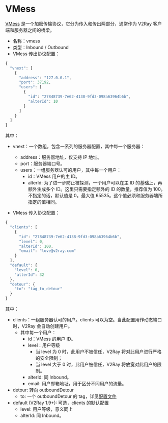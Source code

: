 # VMess
[VMess](../../chapter_04/03_vmess.md) 是一个加密传输协议，它分为传入和传出两部分，通常作为 V2Ray 客户端和服务器之间的桥梁。

* 名称：vmess
* 类型：Inbound / Outbound
* VMess 传出协议配置：
```javascript
{
  "vnext": [
    {
      "address": "127.0.0.1",
      "port": 37192,
      "users": [
        {
          "id": "27848739-7e62-4138-9fd3-098a63964b6b",
          "alterId": 10
        }
      ]
    }
  ]
}
```

其中：
* vnext：一个数组，包含一系列的服务器配置，其中每一个服务器：
  * address：服务器地址，仅支持 IP 地址。
  * port：服务器端口号。
  * users：一组服务器认可的用户，其中每一个用户：
    * id：VMess 用户的主 ID。
    * alterId: 为了进一步防止被探测，一个用户可以在主 ID 的基础上，再额外生成多个 ID。这里只需要指定额外的 ID 的数量，推荐值为 100。不指定的话，默认值是 0。最大值 65535。这个值必须和服务器端所指定的值相同。


* VMess 传入协议配置：
```javascript
{
  "clients": [
    {
      "id": "27848739-7e62-4138-9fd3-098a63964b6b",
      "level": 0,
      "alterId": 100,
      "email": "love@v2ray.com"
    }
  ],
  "default": {
    "level": 0,
    "alterId": 32
  },
  "detour": {
    "to": "tag_to_detour"
  }
}
```

其中：
* clients：一组服务器认可的用户。clients 可以为空。当此配置用作动态端口时，V2Ray 会自动创建用户。
  * 其中每一个用户：
    * id：VMess 的用户 ID。
    * level：用户等级
      * 当 level 为 0 时，此用户不被信任，V2Ray 将对此用户进行严格的安全限制；
      * 当 level 大于 0 时，此用户被信任，V2Ray 将放宽对此用户的限制。
    * alterId: 同 Inbound。
    * email: 用户邮箱地址，用于区分不同用户的流量。
* detour: 转向 outboundDetour
  * to: 一个 outboundDetour 的 tag，详见[配置文件](../02_protocols.md)
* default (V2Ray 1.9+): 可选，clients 的默认配置
  * level: 用户等级，意义同上
  * alterId: 同 Inbound。  
